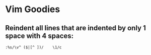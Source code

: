 # Vim Goodies

## Reindent all lines that are indented by only 1 space with 4 spaces:
```
:%s/\v^ ($|[^ ])/    \1/c
```
